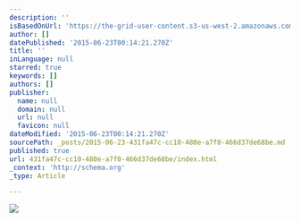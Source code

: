 ```yaml
---
description: ''
isBasedOnUrl: 'https://the-grid-user-content.s3-us-west-2.amazonaws.com/76011095-8e74-4938-a5fe-2d8a78db382f.jpg'
author: []
datePublished: '2015-06-23T00:14:21.270Z'
title: ''
inLanguage: null
starred: true
keywords: []
authors: []
publisher:
  name: null
  domain: null
  url: null
  favicon: null
dateModified: '2015-06-23T00:14:21.270Z'
sourcePath: _posts/2015-06-23-431fa47c-cc10-480e-a7f0-466d37de68be.md
published: true
url: 431fa47c-cc10-480e-a7f0-466d37de68be/index.html
_context: 'http://schema.org'
_type: Article

---
```

![](https://the-grid-user-content.s3-us-west-2.amazonaws.com/76011095-8e74-4938-a5fe-2d8a78db382f.jpg)